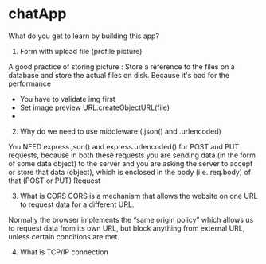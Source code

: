 # chatApp

What do you get to learn by building this app?

1. Form with upload file (profile picture)

A good practice of storing picture : Store a reference to the files on a database and store the actual files on disk.
Because it's bad for the performance

- You have to validate img first
- Set image preview URL.createObjectURL(file)
-

2. Why do we need to use middleware (.json() and .urlencoded)

You NEED express.json() and express.urlencoded() for POST and PUT requests, because in both these requests you are sending data (in the form of some data object) to the server and you are asking the server to accept or store that data (object), which is enclosed in the body (i.e. req.body) of that (POST or PUT) Request

3. What is CORS
   CORS is a mechanism that allows the website on one URL to request data for a different URL.

Normally the browser implements the “same origin policy” which allows us to request data from its own URL, but block anything from external URL, unless certain conditions are met.

4. What is TCP/IP connection
